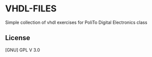 # VHDL-FILES

Simple collection of vhdl exercises for PoliTo Digital Electronics class

## License
[GNU] GPL V 3.0
